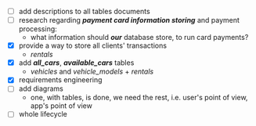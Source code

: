 - [ ] add descriptions to all tables documents
- [ ] research regarding ***payment card information storing*** and payment processing:
	- what information should ***our*** database store, to run card payments?
- [x] provide a way to store all clients' transactions
	- *rentals*
- [x] add ***all_cars***, ***available_cars*** tables
	- *vehicles* and *vehicle_models* + *rentals* 
- [x] requirements engineering
- [ ] add diagrams
	- one, with tables, is done, we need the rest, i.e. user's point of view, app's point of view
- [ ] whole lifecycle